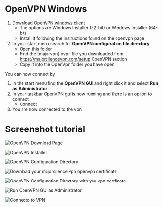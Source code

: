 # OpenVPN Windows

1. Download <a href="https://openvpn.net/index.php/open-source/downloads.html">OpenVPN windows client</a>
    * The options are Windows Installer (32-bit) or Windows Installer (64-bit)
    * Install it following the instructions found on the openvpn page
2. In your start menu search for __OpenVPN configuration file directory__
    * Open this folder
    * Find the [majorvpn].ovpn file you downloaded from https://majorsilencevpn.com/setup OpenVPN section
    * Copy it into the OpenVpn folder you have open

You can now connect by

1. In the start menu find the __OpenVPN GUI__ and right click it and select __Run as Administrator__
2. In your taskbar OpenVPN gui is now running and there is an option to connect
    * Connect
3. You are now connected to the vpn

 
# Screenshot tutorial

![OpenVPN Download Page](/assets/knowledgebase/openvpn/windows-networking/0001-openvpn.png)

![OpenVPN Installer](/assets/knowledgebase/openvpn/windows-networking/0002-openvpn.png)

![OpenVPN Configuration Directory](/assets/knowledgebase/openvpn/windows-networking/0003-openvpn.png)

![Download your majorsilence vpn openvpn certificate](/assets/knowledgebase/openvpn/windows-networking/0004-openvpn.png)

![OpenVPN Configuration Directory with you vpn certficate](/assets/knowledgebase/openvpn/windows-networking/0005-openvpn.png)

![Run OpenVPN GUI as Administrator](/assets/knowledgebase/openvpn/windows-networking/0006-openvpn.png)

![Connecto to VPN](/assets/knowledgebase/openvpn/windows-networking/0007-openvpn.png)